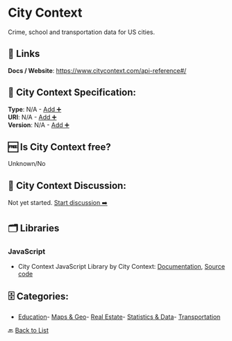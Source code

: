 # City Context

Crime, school and transportation data for US cities.

##  🔗 Links
**Docs / Website**: https://www.citycontext.com/api-reference#/

## 🧬 City Context Specification:
**Type**: N/A - [Add ➕](https://github.com/apis-list/apis-list/edit/main/apis/city-context/city-context.yaml)  
**URI**: N/A - [Add ➕](https://github.com/apis-list/apis-list/edit/main/apis/city-context/city-context.yaml)  
**Version**: N/A - [Add ➕](https://github.com/apis-list/apis-list/edit/main/apis/city-context/city-context.yaml)

## 🆓 Is City Context free?
 Unknown/No 

## 💬 City Context Discussion:
Not yet started. [Start discussion ➡️](https://github.com/apis-list/apis-list/discussions/new)

## 🗂️ Libraries
### JavaScript
- City Context JavaScript Library by City Context: [Documentation](https://github.com/citycontext/citycontext-ui), [Source code](https://github.com/citycontext/citycontext-ui)


## 🗄️ Categories:
- [Education](https://github.com/apis-list/apis-list#education-)- [Maps & Geo](https://github.com/apis-list/apis-list#maps--geo-)- [Real Estate](https://github.com/apis-list/apis-list#real-estate-)- [Statistics & Data](https://github.com/apis-list/apis-list#statistics--data-)- [Transportation](https://github.com/apis-list/apis-list#transportation-)

🔙  [Back to List](https://github.com/apis-list/apis-list)
